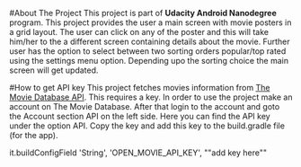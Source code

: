 #About The Project
This project is part of **Udacity Android Nanodegree** program. This project provides the user a
main screen with movie posters in a grid layout. The user can click on any of the poster and
this will take him/her to the a different screen containing details about the movie. Further
user has the option to select between two sorting orders popular/top rated using the settings
menu option. Depending upo the sorting choice the main screen will get updated.

#How to get API key
This project fetches movies information from [The Movie Database API](https://www.themoviedb.org/). This requires a key. In order to use the project make an account on The Movie Database. After that login to the account and goto the Account section API on the left side. Here you can find the API key under the option API.
Copy the key and add this key to the build.gradle file (for the app). 

it.buildConfigField 'String', 'OPEN\_MOVIE\_API\_KEY', "\"add key here\""
